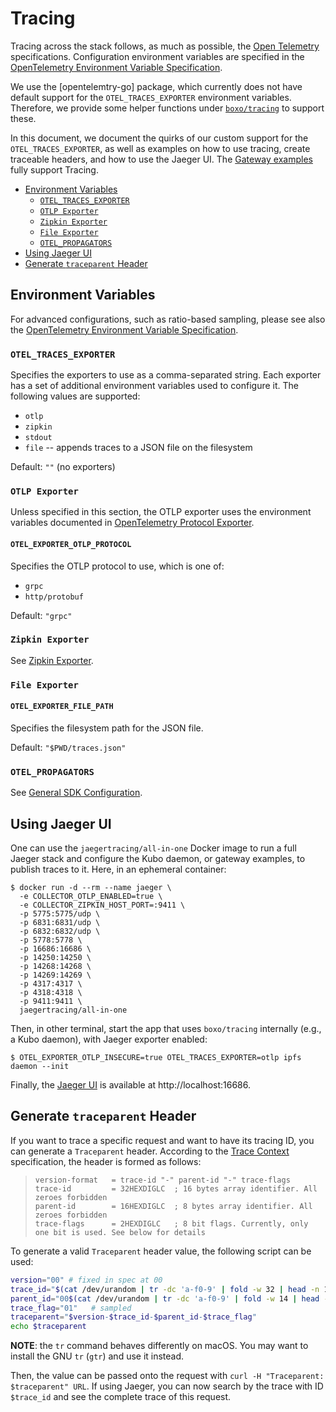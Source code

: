 # Tracing

Tracing across the stack follows, as much as possible, the [Open Telemetry]
specifications. Configuration environment variables are specified in the
[OpenTelemetry Environment Variable Specification].

We use the [opentelemtry-go] package, which currently does not have default support
for the `OTEL_TRACES_EXPORTER` environment variables. Therefore, we provide some
helper functions under [`boxo/tracing`](../tracing/) to support these.

In this document, we document the quirks of our custom support for the `OTEL_TRACES_EXPORTER`,
as well as examples on how to use tracing, create traceable headers, and how
to use the Jaeger UI. The [Gateway examples](../examples/gateway/) fully support Tracing.

- [Environment Variables](#environment-variables)
  - [`OTEL_TRACES_EXPORTER`](#otel_traces_exporter)
  - [`OTLP Exporter`](#otlp-exporter)
  - [`Zipkin Exporter`](#zipkin-exporter)
  - [`File Exporter`](#file-exporter)
  - [`OTEL_PROPAGATORS`](#otel_propagators)
- [Using Jaeger UI](#using-jaeger-ui)
- [Generate `traceparent` Header](#generate-traceparent-header)

## Environment Variables

For advanced configurations, such as ratio-based sampling, please see also the
[OpenTelemetry Environment Variable Specification].

### `OTEL_TRACES_EXPORTER`

Specifies the exporters to use as a comma-separated string. Each exporter has a
set of additional environment variables used to configure it. The following values
are supported:

- `otlp`
- `zipkin`
- `stdout`
- `file` -- appends traces to a JSON file on the filesystem

Default: `""` (no exporters)

### `OTLP Exporter`

Unless specified in this section, the OTLP exporter uses the environment variables
documented in [OpenTelemetry Protocol Exporter].

#### `OTEL_EXPORTER_OTLP_PROTOCOL`
Specifies the OTLP protocol to use, which is one of:

- `grpc`
- `http/protobuf`

Default: `"grpc"`

### `Zipkin Exporter`

See [Zipkin Exporter](https://github.com/open-telemetry/opentelemetry-specification/blob/main/specification/sdk-environment-variables.md#zipkin-exporter).

### `File Exporter`

#### `OTEL_EXPORTER_FILE_PATH`

Specifies the filesystem path for the JSON file.

Default: `"$PWD/traces.json"`

### `OTEL_PROPAGATORS`

See [General SDK Configuration](https://github.com/open-telemetry/opentelemetry-specification/blob/main/specification/sdk-environment-variables.md#general-sdk-configuration).

## Using Jaeger UI

One can use the `jaegertracing/all-in-one` Docker image to run a full Jaeger stack
and configure the Kubo daemon, or gateway examples, to publish traces to it. Here, in an
ephemeral container:

```console
$ docker run -d --rm --name jaeger \
  -e COLLECTOR_OTLP_ENABLED=true \
  -e COLLECTOR_ZIPKIN_HOST_PORT=:9411 \
  -p 5775:5775/udp \
  -p 6831:6831/udp \
  -p 6832:6832/udp \
  -p 5778:5778 \
  -p 16686:16686 \
  -p 14250:14250 \
  -p 14268:14268 \
  -p 14269:14269 \
  -p 4317:4317 \
  -p 4318:4318 \
  -p 9411:9411 \
  jaegertracing/all-in-one
```

Then, in other terminal, start the app that uses `boxo/tracing` internally (e.g., a Kubo daemon), with Jaeger exporter enabled:

```console
$ OTEL_EXPORTER_OTLP_INSECURE=true OTEL_TRACES_EXPORTER=otlp ipfs daemon --init
```

Finally, the [Jaeger UI] is available at http://localhost:16686.

## Generate `traceparent` Header

If you want to trace a specific request and want to have its tracing ID, you can
generate a `Traceparent` header. According to the [Trace Context] specification,
the header is formed as follows:

> ```
> version-format   = trace-id "-" parent-id "-" trace-flags
> trace-id         = 32HEXDIGLC  ; 16 bytes array identifier. All zeroes forbidden
> parent-id        = 16HEXDIGLC  ; 8 bytes array identifier. All zeroes forbidden
> trace-flags      = 2HEXDIGLC   ; 8 bit flags. Currently, only one bit is used. See below for details
> ```

To generate a valid `Traceparent` header value, the following script can be used:

```bash
version="00" # fixed in spec at 00
trace_id="$(cat /dev/urandom | tr -dc 'a-f0-9' | fold -w 32 | head -n 1)"
parent_id="00$(cat /dev/urandom | tr -dc 'a-f0-9' | fold -w 14 | head -n 1)"
trace_flag="01"   # sampled
traceparent="$version-$trace_id-$parent_id-$trace_flag"
echo $traceparent
```

**NOTE**: the `tr` command behaves differently on macOS. You may want to install
the GNU `tr` (`gtr`) and use it instead.

Then, the value can be passed onto the request with `curl -H "Traceparent: $traceparent" URL`.
If using Jaeger, you can now search by the trace with ID `$trace_id` and see
the complete trace of this request.

[Open Telemetry]: https://opentelemetry.io/
[opentelemetry-go]: https://github.com/open-telemetry/opentelemetry-go
[Trace Context]: https://www.w3.org/TR/trace-context
[OpenTelemetry Environment Variable Specification]: https://github.com/open-telemetry/opentelemetry-specification/blob/main/specification/sdk-environment-variables.md
[OpenTelemetry Protocol Exporter]: https://github.com/open-telemetry/opentelemetry-specification/blob/main/specification/protocol/exporter.md
[Jaeger UI]: https://github.com/jaegertracing/jaeger-ui
